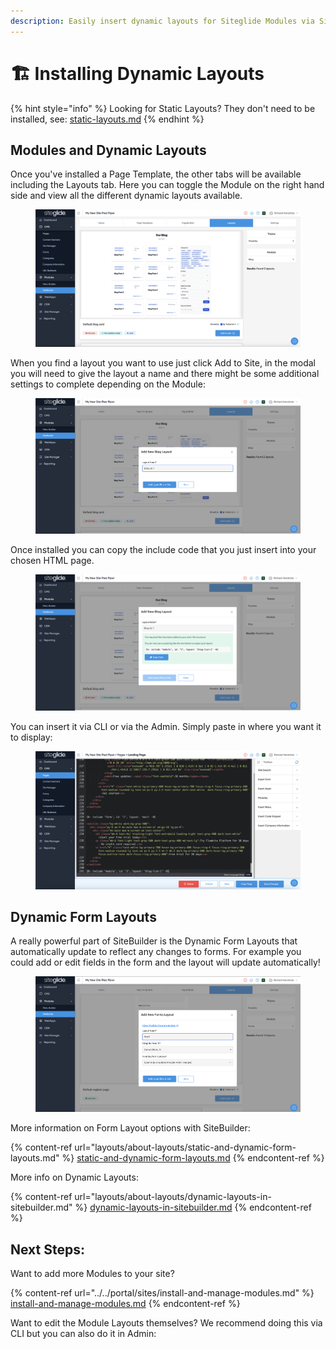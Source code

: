 ```yaml
---
description: Easily insert dynamic layouts for Siteglide Modules via SiteBuilder
---
```


# 🏗️ Installing Dynamic Layouts



{% hint style="info" %}
Looking for Static Layouts? They don't need to be installed, see: [static-layouts.md](about-sitebuilder/static-layouts.md "mention")
{% endhint %}

## Modules and Dynamic Layouts <a href="#modules-and-dynamic-layouts" id="modules-and-dynamic-layouts"></a>

Once you've installed a Page Template, the other tabs will be available including the Layouts tab. Here you can toggle the Module on the right hand side and view all the different dynamic layouts available.

<figure><img src="../../.gitbook/assets/SiteBuilder-Layouts.png" alt=""><figcaption></figcaption></figure>

When you find a layout you want to use just click Add to Site, in the modal you will need to give the layout a name and there might be some additional settings to complete depending on the Module:

<figure><img src="../../.gitbook/assets/Siteglide-SiteBuilder-Blog-List-Install.png" alt=""><figcaption></figcaption></figure>

Once installed you can copy the include code that you just insert into your chosen HTML page.

<figure><img src="../../.gitbook/assets/SiteBuilder-Layouts-Blog-Install-Complete.png" alt=""><figcaption></figcaption></figure>

You can insert it via CLI or via the Admin. Simply paste in where you want it to display:

<figure><img src="../../.gitbook/assets/SiteBuilder-Layouts-Blog-Insert-Include.png" alt=""><figcaption></figcaption></figure>

## Dynamic Form Layouts

A really powerful part of SiteBuilder is the Dynamic Form Layouts that automatically update to reflect any changes to forms. For example you could add or edit fields in the form and the layout will update automatically!

<figure><img src="../../.gitbook/assets/Siteglide-SiteBuilder-Dynamic-Form-Layout-Install.png" alt=""><figcaption></figcaption></figure>

More information on Form Layout options with SiteBuilder:

{% content-ref url="layouts/about-layouts/static-and-dynamic-form-layouts.md" %}
[static-and-dynamic-form-layouts.md](layouts/about-layouts/static-and-dynamic-form-layouts.md)
{% endcontent-ref %}

More info on Dynamic Layouts:

{% content-ref url="layouts/about-layouts/dynamic-layouts-in-sitebuilder.md" %}
[dynamic-layouts-in-sitebuilder.md](layouts/about-layouts/dynamic-layouts-in-sitebuilder.md)
{% endcontent-ref %}

## Next Steps:

Want to add more Modules to your site?

{% content-ref url="../../portal/sites/install-and-manage-modules.md" %}
[install-and-manage-modules.md](../../portal/sites/install-and-manage-modules.md)
{% endcontent-ref %}

Want to edit the Module Layouts themselves? We recommend doing this via CLI but you can also do it in Admin:

